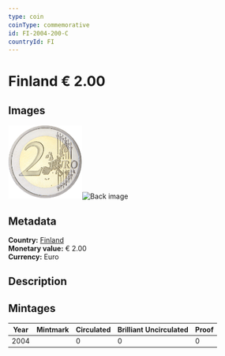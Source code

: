 ```yaml
---
type: coin
coinType: commemorative
id: FI-2004-200-C
countryId: FI
---
```


# Finland € 2.00

## Images

<img src="../../Images/common-2002-200.png" height="150" alt="Front image"><img src="Images/FI-2004-200-000.png" height="150" alt="Back image">

## Metadata

**Country:** [Finland](../../Countries/Finland/index.md)\
**Monetary value:** € 2.00\
**Currency:** Euro

## Description


## Mintages

| Year | Mintmark | Circulated | Brilliant Uncirculated | Proof |
| ---- | -------- | ---------- | ---------------------- | ----- |
| 2004 |  | 0| 0 | 0 |
